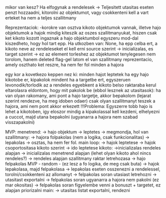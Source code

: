 mikor van kesz?
Ha elfogynak a rendelesek -> Teljesitett utasitas eseten penzt hozzaadni, kitorolni az objektumot, vagy csokkenteni kell a vart erteket ha nem a teljes szallitmany

Reprezentaciok:
-korokre van osztva
kikoto objektumok vannak, illetve hajo objektumok
a hajok mindig kiteszik az oszes szallitmanyukat, hiszen csak ket kikoto kozott ingaznak
a hajo objektumbol egyszeru mod-dal kiszedheto, hogy hol tart epp. Ha utkozben van: None, ha epp celba ert, a kikoto neve
az rendeleseket el kell erni source szerint -> inicializalas, es target szerint -> ez az element torleshez
az objektumot tenylegesen nem torolom, hanem deleted flag-gel latom el
van szallitmany reprezentacio, amely oszthato ket reszre, ha nem fer fol minden a hajora

egy kor a kovetkezo keppen nez ki:
    minden hajot leptetek
    ha egy hajo kikotobe er, kipakolok mindent
        ha a targetbe ert, egyszeruen levonodik/torlodik az a rendeles
        egyebkent a kikoto belso raktaraba kerul eltarolasra
    eldontom, hogy mit pakolok be (ebbol lesznek az utasitasok):
        ha van olyan rakomany, ami pont a hajo targetje, akkor bepakolom (lejarat szerint rendezve, ha meg idoben odaer)
        csak olyan szallitmanyt teszek a hajora, ami nem pont akkor erkezett
        !!!Problema: Egyszerre tobb hajo is lehet a kikotoben, igy eloszor mindig a kipakolassal kell kezdeni, elhelyezni a cuccot, majd utana bepakolni (ugyanarra a hajora nem szabad visszapakolni)

MVP:
menetrend: 
    -> hajo objektum 
    -> leptetes 
    -> megmondja, hol van
szallitmany: 
    -> hajora folpakolas (nem a logika, csak funkcionalitas) 
    -> lepakolas 
    -> osztas, ha nem fer fol.
main loop: 
    -> hajok leptetese 
    -> hajok csoportositasa kikoto szerint 
    -> ido leptetese
kikoto: 
    ->inicializalas rendeles alapjan 
    -> inicializalas menetrend alapjan (lehet olyan kikoto ahol nincs rendeles?) 
    -> rendeles alapjan szallitmany raktar letrehozasa 
    -> hajo felpakolas MVP - random - (ez lesz a fo logika, de meg csak buta) 
    -> hajok lepakolasa, majd felpakolasa 
    -> lepakolas eseten osszenezni a rendelessel, torolni/csokkenteni az allomanyt 
    -> felpakolas soran utasiast letrehozni 
    -> utasitast exportalni 
    -> felpakolas soran ugyanarra a hajora nem pakolni (ez mar okositas) 
    -> felpakolas soran figyelembe venni a bonuszt + targetet, ez alapjan priorizalni
main: 
    -> utasitas listat exportalni, rendezni
